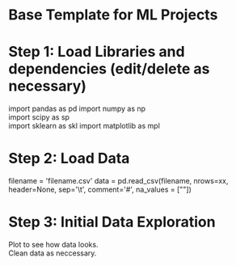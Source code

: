 # Base Template for ML Projects

# Step 1: Load Libraries and dependencies (edit/delete as necessary) 
import pandas as pd 
import numpy as np  
import scipy as sp  
import sklearn as skl 
import matplotlib as mpl  

# Step 2: Load Data
filename = 'filename.csv' 
data = pd.read_csv(filename, nrows=xx, header=None, sep='\t', comment='#', na_values = [""])

# Step 3: Initial Data Exploration
Plot to see how data looks.   
Clean data as neccessary. 
